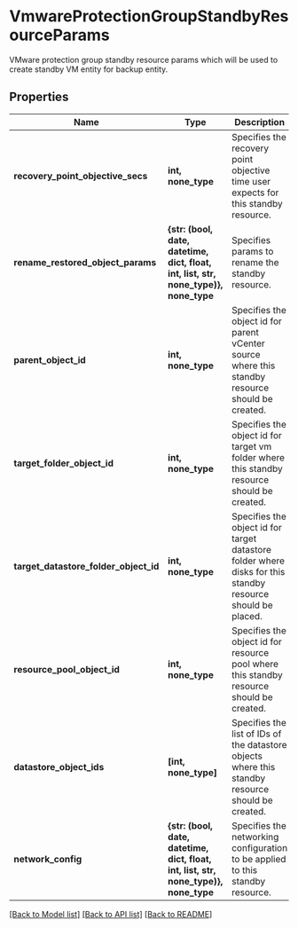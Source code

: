 # VmwareProtectionGroupStandbyResourceParams

VMware protection group standby resource params which will be used to create standby VM entity for backup entity.

## Properties
Name | Type | Description | Notes
------------ | ------------- | ------------- | -------------
**recovery_point_objective_secs** | **int, none_type** | Specifies the recovery point objective time user expects for this standby resource. | [optional] 
**rename_restored_object_params** | **{str: (bool, date, datetime, dict, float, int, list, str, none_type)}, none_type** | Specifies params to rename the standby resource. | [optional] 
**parent_object_id** | **int, none_type** | Specifies the object id for parent vCenter source where this standby resource should be created. | [optional] 
**target_folder_object_id** | **int, none_type** | Specifies the object id for target vm folder where this standby resource should be created. | [optional] 
**target_datastore_folder_object_id** | **int, none_type** | Specifies the object id for target datastore folder where disks for this standby resource should be placed. | [optional] 
**resource_pool_object_id** | **int, none_type** | Specifies the object id for resource pool where this standby resource should be created. | [optional] 
**datastore_object_ids** | **[int, none_type]** | Specifies the list of IDs of the datastore objects where this standby resource should be created. | [optional] 
**network_config** | **{str: (bool, date, datetime, dict, float, int, list, str, none_type)}, none_type** | Specifies the networking configuration to be applied to this standby resource. | [optional] 

[[Back to Model list]](../README.md#documentation-for-models) [[Back to API list]](../README.md#documentation-for-api-endpoints) [[Back to README]](../README.md)


